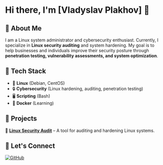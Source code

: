 # Hi there, I'm [Vladyslav Plakhov] 👋  

## 🔹 About Me  
I am a Linux system administrator and cybersecurity enthusiast. Currently, I specialize in **Linux security auditing** and system hardening. My goal is to help businesses and individuals improve their security posture through **penetration testing, vulnerability assessments, and system optimization**.  

## 🔹 Tech Stack  
- 🐧 **Linux** (Debian, CentOS)  
- 🔒 **Cybersecurity** (Linux hardening, auditing, penetration testing)  
- 🖥 **Scripting** (Bash)  
- 🐳 **Docker** (Learning)  

## 🔹 Projects  
🚀 **[Linux Security Audit](https://github.com/skwidstone/linux-security-audit)** – A tool for auditing and hardening Linux systems.  

## 🔹 Let's Connect  
[![GitHub](https://img.shields.io/badge/GitHub-%23181717.svg?style=flat&logo=github&logoColor=white)](https://github.com/skwidstone)  
